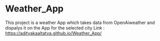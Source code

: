 # Weather_App
This project is a weather App which takes data from OpenAiweather and dispalys it on the App for the selected city
Link : https://adityakaaltatva.github.io/Weather_App/
